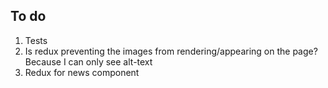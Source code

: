 ## To do

1. Tests
2. Is redux preventing the images from rendering/appearing on the page? Because I can only see alt-text
3. Redux for news component
